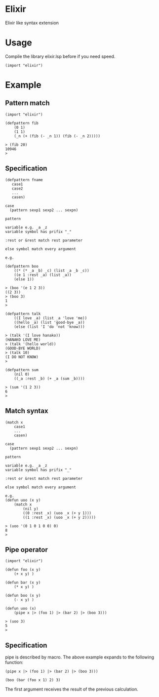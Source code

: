 # Elixir
Elixir like syntax extension 

# Usage
Compile the library elixir.lsp before if you need speed. 

```
(import "elixir")
```

# Example

## Pattern match 

```
(import "elixir")

(defpattern fib
    (0 1)
    (1 1)
    (_n (+ (fib (- _n 1)) (fib (- _n 2)))))

> (fib 20)
10946
> 
```

## Specification

```
(defpattern fname
   case1
   case2
   ...
   casen)

case
  (pattern sexp1 sexp2 ... sexpn)

pattern

variable e.g. _a _z 
variable symbol has prifix "_"

:rest or &rest match rest parameter

else symbol match every argument 

e.g. 

(defpattern boo
    ((* (* _a _b) _c) (list _a _b _c))
    ((e 1 :rest _a) (list _a))
    (else 1))

> (boo '(e 1 2 3))
((2 3))
> (boo 3)
1
> 

(defpattern talk
    ((I love _a) (list _a 'love 'me))
    ((hello _a) (list 'good-bye _a))
    (else (list 'I 'do 'not 'know)))

> (talk '(I love hanako))
(HANAKO LOVE ME)
> (talk '(hello world))
(GOOD-BYE WORLD)
> (talk 10)
(I DO NOT KNOW)
> 

(defpattern sum
    (nil 0)
    ((_a :rest _b) (+ _a (sum _b))))

> (sum '(1 2 3))
6
> 
```

## Match syntax

```
(match x
    case1
    ...
    casen)

case
  (pattern sexp1 sexp2 ... sexpn)

pattern

variable e.g. _a _z 
variable symbol has prifix "_"

:rest or &rest match rest parameter

else symbol match every argument 

e.g.    
(defun uoo (x y)
    (match x
        (nil y)
        ((0 :rest _x) (uoo _x (+ y 1)))
        ((1 :rest _x) (uoo _x (+ y 2)))))

> (uoo '(0 1 0 1 0 0) 0)
8
> 
```

## Pipe operator

```
(import "elixir")

(defun foo (x y)
    (+ x y) )

(defun bar (x y)
    (* x y) )

(defun boo (x y)
    (- x y) )

(defun uoo (x)
    (pipe x |> (foo 1) |> (bar 2) |> (boo 3)))

> (uoo 3)
5
> 
```

## Specification
pipe is described by macro. The above example expands to the following function: 

```
(pipe x |> (foo 1) |> (bar 2) |> (boo 3)))

(boo (bar (foo x 1) 2) 3)

```

The first argument receives the result of the previous calculation. 
